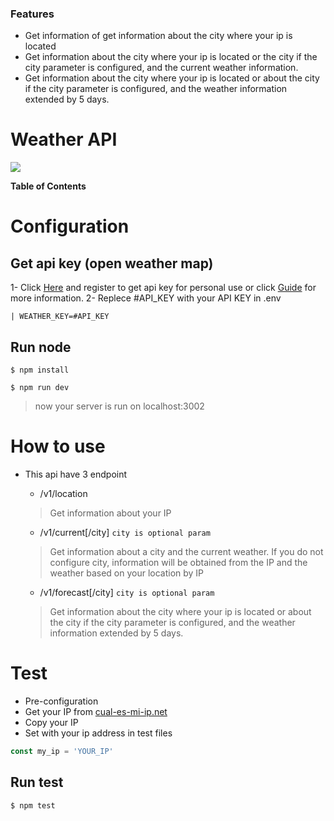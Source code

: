 ### Features

- Get information of get information about the city where your ip is located
- Get information about the city where your ip is located or the city if the city parameter is configured, and the current weather information.
-  Get information about the city where your ip is located or about the city if the city parameter is configured, and the weather information extended by 5 days.

# Weather API

![](https://img.shields.io/github/release/holgadoM/weather.svg)


**Table of Contents**

# Configuration
## Get api key (open weather map)
1- Click [Here](https://openweathermap.org/) and register to get api key for personal use or click [Guide](https://openweathermap.org/guide) for more information.
2- Replece #API_KEY with your API KEY in .env
   
    | WEATHER_KEY=#API_KEY
	
## Run node
`$ npm install`

`$ npm run dev`

> now your server is run on localhost:3002

# How to use
- This api have 3 endpoint 
  - /v1/location
  > Get information about your IP

  - /v1/current[/city] `city is optional param`
  > Get information about a city and the current weather. If you do not configure city, information will be obtained from the IP and the weather based on your location by IP

  - /v1/forecast[/city] `city is optional param`
  > Get information about the city where your ip is located or about the city if the city parameter is configured, and the weather information extended by 5 days.

# Test
- Pre-configuration
 - Get your IP from [cual-es-mi-ip.net](https://www.cual-es-mi-ip.net/)
 - Copy your IP
 - Set with your ip address in test files
 ```javascript
 const my_ip = 'YOUR_IP'
```

## Run test
`$ npm test`

